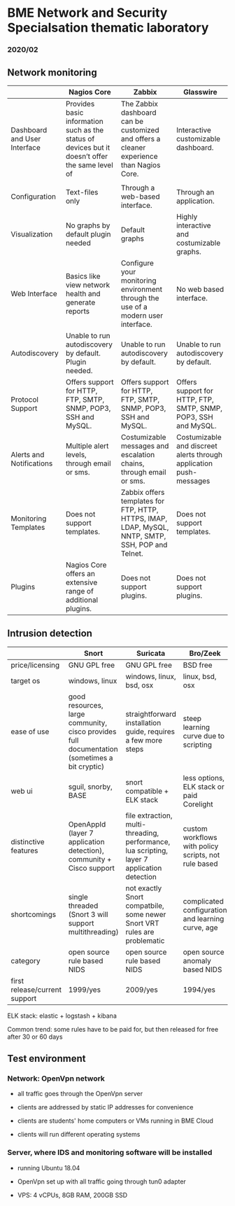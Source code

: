 # BME Network and Security Specialsation thematic laboratory

### 2020/02

## Network monitoring

|                              | Nagios Core                                                                                     | Zabbix                                                                                            | Glasswire                                                          |
| ---------------------------- | ----------------------------------------------------------------------------------------------- | ------------------------------------------------------------------------------------------------- | ------------------------------------------------------------------ |
| Dashboard and User Interface | Provides basic information such as the status of devices but it doesn’t offer the same level of | The Zabbix dashboard can be customized and offers a cleaner experience than Nagios Core.          | Interactive customizable dashboard.                                |
|                              |                                                                                                 |                                                                                                   |                                                                    |
| Configuration                | Text-files only                                                                                 | Through a web-based interface.                                                                    | Through an application.                                            |
| Visualization                | No graphs by default plugin needed                                                              | Default graphs                                                                                    | Highly interactive and costumizable graphs.                        |
| Web Interface                | Basics like view network health and generate reports                                            | Configure your monitoring environment through the use of a modern user interface.                 | No web based interface.                                            |
| Autodiscovery                | Unable to run autodiscovery by default. Plugin needed.                                          | Unable to run autodiscovery by default.                                                           | Unable to run autodiscovery by default.                            |
| Protocol Support             | Offers support for HTTP, FTP, SMTP, SNMP, POP3, SSH and MySQL.                                  | Offers support for HTTP, FTP, SMTP, SNMP, POP3, SSH and MySQL.                                    | Offers support for HTTP, FTP, SMTP, SNMP, POP3, SSH and MySQL.     |
| Alerts and Notifications     | Multiple alert levels, through email or sms.                                                    | Costumizable messages and escalation chains, through email or sms.                                | Costumizable and discreet alerts through application push-messages |
| Monitoring Templates         | Does not support templates.                                                                     | Zabbix offers templates for FTP, HTTP, HTTPS, IMAP, LDAP, MySQL, NNTP, SMTP, SSH, POP and Telnet. | Does not support templates.                                           |
| Plugins                      | Nagios Core offers an extensive range of additional plugins.                                    | Does not support plugins.                                                                         | Does not support plugins.                                          |

## Intrusion detection

|                               | Snort                                                                                        | Suricata                                                                                    | Bro/Zeek                                             |
| ----------------------------- | -------------------------------------------------------------------------------------------- | ------------------------------------------------------------------------------------------- | ---------------------------------------------------- |
| price/licensing               | GNU GPL free                                                                                 | GNU GPL free                                                                                | BSD free                                             |
| target os                     | windows, linux                                                                               | windows, linux, bsd, osx                                                                    | linux, bsd, osx                                      |
| ease of use                   | good resources, large community, cisco provides full documentation (sometimes a bit cryptic) | straightforward installation guide, requires a few more steps                               | steep learning curve due to scripting                |
| web ui                        | sguil, snorby, BASE                                                                          | snort compatible + ELK stack                                                                | less options, ELK stack or paid Corelight            |
| distinctive features          | OpenAppId (layer 7 application detection), community + Cisco support                         | file extraction, multi-threading, performance, lua scripting, layer 7 application detection | custom workflows with policy scripts, not rule based |
| shortcomings                  | single threaded (Snort 3 will support multithreading)                                        | not exactly Snort compatbile, some newer Snort VRT rules are problematic                    | complicated configuration and learning curve, age    |
| category                      | open source rule based NIDS                                                                  | open source rule based NIDS                                                                 | open source anomaly based NIDS                       |
| first release/current support | 1999/yes                                                                                     | 2009/yes                                                                                    | 1994/yes                                             |

ELK stack: elastic + logstash + kibana

Common trend: some rules have to be paid for, but then released for free after 30 or 60 days

## Test environment

### Network: OpenVpn network

- all traffic goes through the OpenVpn server

- clients are addressed by static IP addresses for convenience

- clients are students' home computers or VMs running in BME Cloud

- clients will run different operating systems

### Server, where IDS and monitoring software will be installed

- running Ubuntu 18.04

- OpenVpn set up with all traffic going through tun0 adapter

- VPS: 4 vCPUs, 8GB RAM, 200GB SSD
